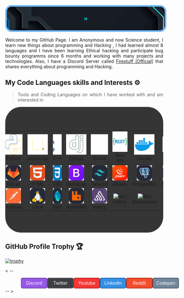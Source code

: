 <img src="anonymous_typing.gif" alt="👋 Hi there! I'm Anonymous" title="👋 Hi there! I'm Anonymous" style="height:100% width:100%; border-radius:20px; border: 5px solid #6eb6fa"/>
<div align="justify">

<p></p>
<p align="justify">
Welcome to my GitHub Page. I am Anonymous and now Science student, I learn new things about programming and Hacking , I had learned almost 8 languages and I have been learning Ethical hacking and participate bug bounty programms since 6 months and working with many projects and technologies. Also, I have a Discord Server called <a href="https://www.instagram.com/barnamenevisiinsta">Firestuff [Official]</a> that shares everything about programming and Hacking.

</p>

## My Code Languages skills and Interests ⚙️

> Tools and Coding Languages on which I have worked with and am interested in

<table style="background:rgb(53, 53, 53); display:flex; align-items: center; justify-content: center; height: 400px; border-radius:50px;">
  <tr>
    <td align="center" width="96">
        <img src="./csharp-icon.svg" alt="icon" width="65" height="65" />
      <br>C#
    </td>
    <td align="center" width="96">
      <a href="#macropower-tech">
        <img src="./python-icon.svg" alt="icon" width="65" height="65" />
      </a>
      <br>Python
    </td>
    <td align="center" width="96">
        <img src="./js-icon.svg" alt="icon" width="65" height="65" />
      <br>Javascript
    </td>
    <td align="center" width="96">
        <img src="./cpp-icon.svg" alt="icon" width="65" height="65" />
      <br>C++
    </td>
       <td align="center" width="96">
        <img src="./django-icon.svg" alt="icon" width="65" height="65" />
      <br>Django
    </td>
       <td align="center" width="96">
        <img src="./github-icon.svg" width="65" height="65" alt="GitHub" />
      <br>Github
    </td>
          <td align="center" width="96">
        <img src="./restapi-icon.svg" width="65" height="65" alt="Rest API" />
      <br>Rest API
    </td>
          <td align="center" width="96">
        <img src="./docker-icon.svg" width="65" height="65" alt="Rest API" />
      <br>Docker
    </td>
    <td align="center" width="96">
        <img src="./nginx-icon.svg" alt="icon" width="50" height="50" />
      <br>Nginx
    </td>
  </tr>
  <tr>
    <td align="center" width="96">
        <img src="./Git.svg" width="48" height="48" alt="Git" />
      <br>Git
    </td>
    <td align="center"  width="96">
        <img src="./GitLab-Dark.svg" width="48" height="48" alt="GitLab" />
      <br>GitLab
    </td>
    <td align="center"  width="96">
        <img src="./HTML.svg" width="48" height="48" alt="HTML" />
      <br>HTML
    </td>
    <td align="center" width="96">
        <img src="./CSS.svg" width="48" height="48" alt="css" />
      <br>CSS
    </td>
    <td align="center"  width="96">
        <img src="./Bootstrap.svg" width="48" height="48" alt="bootstrap" />
      <br>Bootstrap
    </td>
    <td align="center" width="96">
        <img src="./TailwindCSS-Dark.svg" width="48" height="48" alt="tailwind" />
      <br>Tailwind
    </td>
        <td align="center" width="96">
        <img src="./JQuery.svg" width="48" height="48" alt="jquery" />
      <br>JQuery
    </td>
        <td align="center" width="96">
        <img src="./PostgreSQL-Dark.svg" width="48" height="48" alt="jquery" />
      <br>PostgreSQL
    </td>
            <td align="center" width="96">
        <img src="./DotNet.svg" width="48" height="48" alt="ASP.NET Core" />
      <br>ASP.NET
    </td>
  </tr>
   <tr>
    <td align="center" width="96">
        <img src="./Redis-Dark.svg" width="48" height="48" alt="Redis" />
      <br>Redis
    </td>
        <td align="center" width="96">
        <img src="./Postman.svg" width="48" height="48" alt="Postman" />
      <br>Postman
    </td>
            <td align="center" width="96">
        <img src="./Linux-Dark.svg" width="48" height="48" alt="Linux" />
      <br>Linux
    </td>
    <td align="center" width="96">
        <img src="./Dart-Dark.svg" width="48" height="48" alt="dart" />
      <br>Dart
    </td>
    <td align="center" width="96">
        <img src="./RabbitMQ-Dark.svg" width="48" height="48" alt="dart" />
      <br>RabbitMQ
    </td>
    <td align="center" width="96">
        <img src="./Sentry.svg" width="48" height="48" alt="dart" />
      <br>sentry
    </td>
    <td align="center" width="96">
        <img src="https://upload.wikimedia.org/wikipedia/commons/1/19/Celery_logo.png" width="48" height="48" alt="dart" />
      <br>Celery
    </td>
    <td align="center" width="96">
        <img src="https://docusaurus.io/img/docusaurus_keytar.svg" width="48" height="48" alt="dart" />
      <br>Docusaurus
    </td>
    <td align="center" width="96">
        <img src="https://bruhin.software/img/logos/pytest.svg" width="40" height="40" alt="dart" />
      <br>Pytest
    </td>
  </tr>
 <tr>
 </tr>
</table>
<!-- 
## Github stats 📊

<!-- <details>
  <summary>GitHub Profile Stats 💻</summary>
  <br/>

[![Anurag's GitHub stats](https://github-readme-stats.vercel.app/api?username=anuraghazra)](https://github.com/anuraghazra/github-readme-stats)

  <br/>
</details>

<details>
  <summary>Activity Graph 📈</summary>
  <br/>

[![Ashutosh's github activity graph](https://github-readme-activity-graph.vercel.app/graph?username=rzashakeri&bg_color=ffffff&color=000000&line=04e61b&point=403d3d&area=true&hide_border=true)](https://github.com/ashutosh00710/github-readme-activity-graph)

</details> -->

<!-- 
<details>
  <summary>Profile Views 👁️</summary>
  <br/>
  <img src="https://komarev.com/ghpvc/?username=rzashakerie&label=PROFILE+VIEWS&style=for-the-badge&color=brightgreen">

</details>


<details>
  <summary>Wakatime ⏳</summary>
  <br/>
  <img src="https://wakatime.com/share/@rzashakeri/d6dcb7a2-5e70-49f5-ae5c-39405f92ffb3.png">
  <br/>
  <br/>
  <br/>

  <img src="https://wakatime.com/share/@rzashakeri/b43da924-55df-4315-897d-e4dd9fb798f9.png">
</details>


<details>
  <summary>Extra Pins 📌</summary>
  <br/>
  <a href="https://github.com/rzashakeri/Lorem-Farsi">
  <img align="center" src="https://github-readme-stats.vercel.app/api/pin/?username=rzashakeri&repo=Lorem-Farsi&theme=default" />
</a>
  <br/>
  <br/>
 
   <a href="https://github.com/rzashakeri/Happier">
  <img align="center" src="https://github-readme-stats.vercel.app/api/pin/?username=rzashakeri&repo=Happier&theme=default" />
</a>
  <br/>
  <br/>
 
   <a href="https://github.com/rzashakeri/telegram-bot-template">
  <img align="center" src="https://github-readme-stats.vercel.app/api/pin/?username=rzashakeri&repo=telegram-bot-template&theme=default" />
 </a>


   <br/>
  <br/>
 
   <a href="https://github.com/rzashakeri/personal-site">
  <img align="center" src="https://github-readme-stats.vercel.app/api/pin/?username=rzashakeri&repo=personal-site&theme=default" />
 </a>
 
</details>

## Recent GitHub Activity ✅

![Metrics](https://metrics.lecoq.io/rzashakeri?template=classic&base.header=0&base.activity=0&base.community=0&base.repositories=0&base.metadata=0&activity=1&base=header%2C%20activity%2C%20community%2C%20repositories%2C%20metadata&base.indepth=false&base.hireable=false&base.skip=false&activity=false&activity.limit=5&activity.load=300&activity.days=14&activity.visibility=all&activity.timestamps=true&activity.filter=all&config.timezone=Asia%2FTehran) -->

## GitHub Profile Trophy 🏆

[![trophy](https://github-profile-trophy.vercel.app/?username=anonymous-25&row=1&margin-w=40)]()


< --
<div style="display:flex;justify-content:space-between;padding: 0 50px;">
  <a href="https://www.instagram.com/rzashakeri/" style="text-decoration:none;">
  <div style="height:30px; width: 80px; background:rgb(151, 89, 231);color:rgb(255, 255, 255);justify-content: center;align-items: center;display: flex;border-radius: 5px;border:rgb(110, 70, 163) 2px solid;">Discord</div>
  </a>
  <a href="https://www.instagram.com/rzashakeri/" style="text-decoration:none;">
  <div style="height:30px; width: 80px; background:rgb(60, 62, 65);color:rgb(255, 255, 2255);justify-content: center;align-items: center;display: flex;border-radius: 5px;border:rgb(86, 92, 97) 2px solid;">Twitter</div>
  </a>
  <a href="https://www.instagram.com/rzashakeri/" style="text-decoration:none;">
  <div style="height:30px; width: 80px; background:rgb(243, 55, 55);color:rgb(255, 255, 255);justify-content: center;align-items: center;display: flex;border-radius: 5px;border:rgb(182, 26, 26) 2px solid;">Youtube</div>
  </a>
  <a href="https://www.instagram.com/rzashakeri/" style="text-decoration:none;">
  <div style="height:30px; width: 80px; background:rgb(53, 143, 228);color:rgb(255, 255, 255);justify-content: center;align-items: center;display: flex;border-radius: 5px;border:rgb(32, 102, 168) 2px solid;">LinkedIn</div>
  </a>
  <a href="https://www.instagram.com/rzashakeri/" style="text-decoration:none;">
  <div style="height:30px; width: 80px; background:rgb(245, 76, 46);color:rgb(255, 255, 255);justify-content: center;align-items: center;display: flex;border-radius: 5px;border:rgb(177, 41, 17) 2px solid;">Reddit</div>
  </a>
  <a href="https://www.instagram.com/rzashakeri/" style="text-decoration:none;">
  <div style="height:30px; width: 80px; background:rgb(113, 135, 155);color:rgb(255, 255, 255);justify-content: center;align-items: center;display: flex;border-radius: 5px;border:rgb(67, 81, 95) 2px solid;">Codepen</div>
  </a>
</div>
-- >
